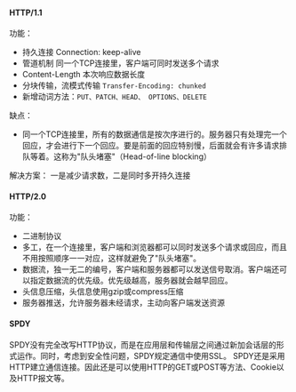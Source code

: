 #### HTTP/1.1
功能：

+ 持久连接 Connection: keep-alive
+ 管道机制 同一个TCP连接里，客户端可同时发送多个请求
+ Content-Length 本次响应数据长度
+ 分块传输，流模式传输 `Transfer-Encoding: chunked`
+ 新增动词方法：`PUT、PATCH、HEAD、 OPTIONS、DELETE`

缺点：
+ 同一个TCP连接里，所有的数据通信是按次序进行的。服务器只有处理完一个回应，才会进行下一个回应。要是前面的回应特别慢，后面就会有许多请求排队等着。这称为"队头堵塞"（Head-of-line blocking）

解决方案： 一是减少请求数，二是同时多开持久连接

#### HTTP/2.0 
功能：

+ 二进制协议
+ 多工，在一个连接里，客户端和浏览器都可以同时发送多个请求或回应，而且不用按照顺序一一对应，这样就避免了"队头堵塞"。
+ 数据流，独一无二的编号，客户端和服务器都可以发送信号取消。客户端还可以指定数据流的优先级。优先级越高，服务器就会越早回应。
+ 头信息压缩，头信息使用gzip或compress压缩
+ 服务器推送，允许服务器未经请求，主动向客户端发送资源

#### SPDY

SPDY没有完全改写HTTP协议，而是在应用层和传输层之间通过新加会话层的形式运作。同时，考虑到安全性问题，SPDY规定通信中使用SSL。
SPDY还是采用HTTP建立通信连接。因此还是可以使用HTTP的GET或POST等方法、Cookie以及HTTP报文等。
